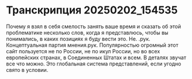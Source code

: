 # Транскрипция 20250202_154535

Почему я взял в себя смелость занять ваше время и сказать об этой проблематике несколько слов, когда я представлюсь, чтобы вы понимались, в каких позициях я буду вести это. Не. .рук. Концептуальная партия мнения.рук. Популярностью огромный этот сайт пользуется не по России, не по икул России, но во всех европейских странах, в Соединенных Штатах и всем. В деталях звучат все что можно. Это глобальная система представлений, если угодно свято в условии.
